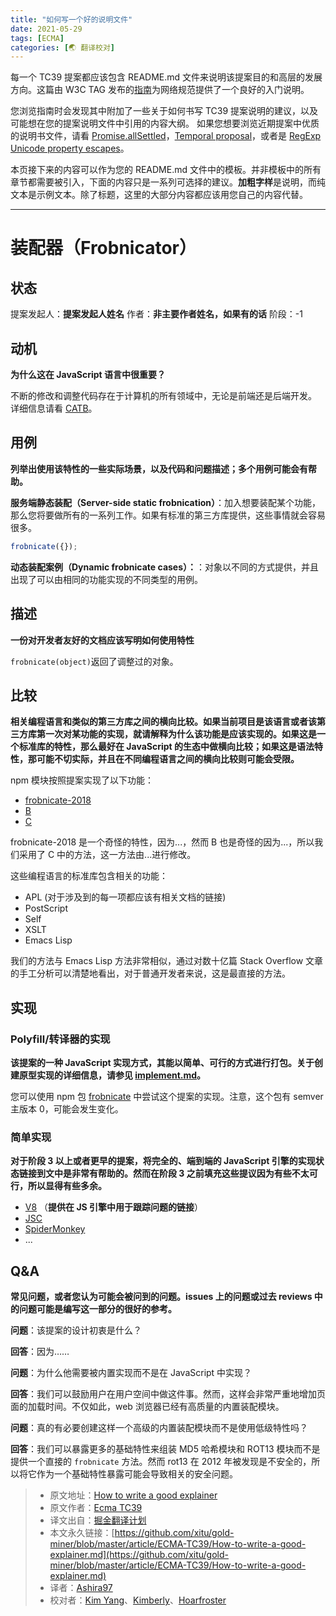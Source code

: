 ```yaml
---
title: "如何写一个好的说明文件"
date: 2021-05-29
tags: [ECMA]
categories: [🌏 翻译校对]
---
```


每一个 TC39 提案都应该包含 README.md 文件来说明该提案目的和高层的发展方向。这篇由 W3C TAG 发布的[指南](https://github.com/w3ctag/w3ctag.github.io/blob/master/explainers.md)为网络规范提供了一个良好的入门说明。<!-- more -->

您浏览指南时会发现其中附加了一些关于如何书写 TC39 提案说明的建议，以及可能想在您的提案说明文件中引用的内容大纲。
如果您想要浏览近期提案中优质的说明书文件，请看 [Promise.allSettled](https://github.com/tc39/proposal-promise-allSettled)，[Temporal proposal](https://github.com/tc39/proposal-temporal)，或者是 [RegExp Unicode property escapes](https://github.com/tc39/proposal-regexp-unicode-property-escapes)。

本页接下来的内容可以作为您的 README.md 文件中的模板。并非模板中的所有章节都需要被引入，下面的内容只是一系列可选择的建议。**加粗字样**是说明，而纯文本是示例文本。除了标题，这里的大部分内容都应该用您自己的内容代替。

----

# 装配器（Frobnicator）

## 状态

提案发起人：**提案发起人姓名**
作者：**非主要作者姓名，如果有的话**
阶段：-1

## 动机

**为什么这在 JavaScript 语言中很重要？**

不断的修改和调整代码存在于计算机的所有领域中，无论是前端还是后端开发。
详细信息请看 [CATB](http://catb.org/jargon/html/F/frobnicate.html)。

## 用例

**列举出使用该特性的一些实际场景，以及代码和问题描述；多个用例可能会有帮助。**

**服务端静态装配（Server-side static frobnication）**：加入想要装配某个功能，那么您将要做所有的一系列工作。如果有标准的第三方库提供，这些事情就会容易很多。

```js
frobnicate({});
```

**动态装配案例（Dynamic frobnicate cases）：**：对象以不同的方式提供，并且出现了可以由相同的功能实现的不同类型的用例。

## 描述

**一份对开发者友好的文档应该写明如何使用特性**

`frobnicate(object)`返回了调整过的对象。

## 比较

**相关编程语言和类似的第三方库之间的横向比较。如果当前项目是该语言或者该第三方库第一次对某功能的实现，就请解释为什么该功能是应该实现的。如果这是一个标准库的特性，那么最好在 JavaScript 的生态中做横向比较；如果这是语法特性，那可能不切实际，并且在不同编程语言之间的横向比较则可能会受限。**

npm 模块按照提案实现了以下功能：
- [frobnicate-2018](https://www.npmjs.com/package/frobnicate-2018)
- [B](#)
- [C](#)

frobnicate-2018 是一个奇怪的特性，因为...，然而 B 也是奇怪的因为...，所以我们采用了 C 中的方法，这一方法由...进行修改。

这些编程语言的标准库包含相关的功能：
- APL (对于涉及到的每一项都应该有相关文档的链接)
- PostScript
- Self
- XSLT
- Emacs Lisp

我们的方法与 Emacs Lisp 方法非常相似，通过对数十亿篇 Stack Overflow 文章的手工分析可以清楚地看出，对于普通开发者来说，这是最直接的方法。

## 实现

### Polyfill/转译器的实现

**该提案的一种 JavaScript 实现方式，其能以简单、可行的方式进行打包。关于创建原型实现的详细信息，请参见 [implement.md](https://github.com/tc39/how-we-work/blob/master/implement.md)。**

您可以使用 npm 包  [frobnicate](https://www.npmjs.com/package/frobnicate) 中尝试这个提案的实现。注意，这个包有 semver 主版本 0，可能会发生变化。

### 简单实现

**对于阶段 3 以上或者更早的提案，将完全的、端到端的 JavaScript 引擎的实现状态链接到文中是非常有帮助的。然而在阶段 3 之前填充这些提议因为有些不太可行，所以显得有些多余。**

- [V8]() （**提供在 JS 引擎中用于跟踪问题的链接**）
- [JSC](#)
- [SpiderMonkey](#)
- ...

## Q&A

**常见问题，或者您认为可能会被问到的问题。issues 上的问题或过去 reviews 中的问题可能是编写这一部分的很好的参考。**

**问题**：该提案的设计初衷是什么？

**回答**：因为……

**问题**：为什么他需要被内置实现而不是在 JavaScript 中实现？

**回答**：我们可以鼓励用户在用户空间中做这件事。然而，这样会非常严重地增加页面的加载时间。不仅如此，web 浏览器已经有高质量的内置装配模块。

**问题**：真的有必要创建这样一个高级的内置装配模块而不是使用低级特性吗？

**回答**：我们可以暴露更多的基础特性来组装 MD5 哈希模块和 ROT13 模块而不是提供一个直接的 `frobnicate` 方法。然而 rot13 在 2012 年被发现是不安全的，所以将它作为一个基础特性暴露可能会导致相关的安全问题。

> * 原文地址：[How to write a good explainer](https://github.com/tc39/how-we-work/blob/master/explainer.md)
> * 原文作者：[Ecma TC39](https://github.com/tc39/how-we-work)
> * 译文出自：[掘金翻译计划](https://github.com/xitu/gold-miner)
> * 本文永久链接：[https://github.com/xitu/gold-miner/blob/master/article/ECMA-TC39/How-to-write-a-good-explainer.md](https://github.com/xitu/gold-miner/blob/master/article/ECMA-TC39/How-to-write-a-good-explainer.md)
> * 译者：[Ashira97](https://github.com/Ashira97)
> * 校对者：[Kim Yang](https://github.com/KimYangOfCat)、[Kimberly](https://github.com/kimberlyohq)、[Hoarfroster](https://github.com/PassionPenguin)
